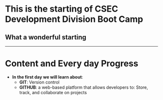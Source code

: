 # This is the starting of CSEC Development Division Boot Camp

## What a wonderful starting

---

#    Content and Every day Progress

- **In the first day we will learn about**:
  - **GIT**: Version control
  - **GITHUB**: a web-based platform that allows developers to: Store, track, and collaborate on projects